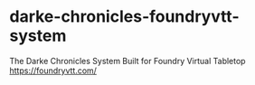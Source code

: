 # darke-chronicles-foundryvtt-system
The Darke Chronicles System Built for Foundry Virtual Tabletop https://foundryvtt.com/
